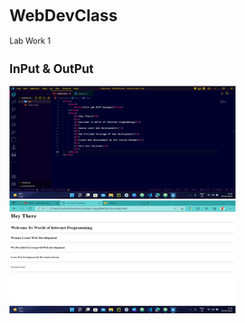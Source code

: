 # WebDevClass
Lab Work 1

## InPut & OutPut

<img src = "1.JPG" height="200" width = "400"> <img src = "2.JPG" height="200" width = "400">
